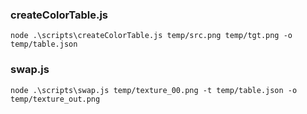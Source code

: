 ### createColorTable.js
`node .\scripts\createColorTable.js temp/src.png temp/tgt.png -o temp/table.json`

### swap.js
`node .\scripts\swap.js temp/texture_00.png -t temp/table.json -o temp/texture_out.png`